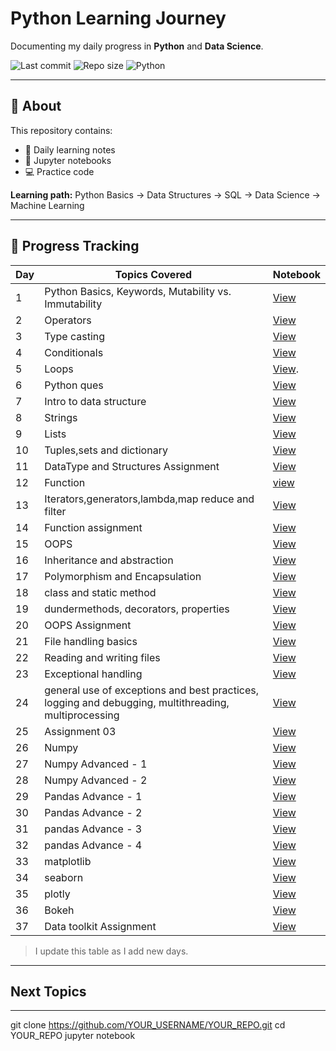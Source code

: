 # Python Learning Journey

Documenting my daily progress in **Python** and **Data Science**.

![Last commit](https://img.shields.io/github/last-commit/YOUR_USERNAME/YOUR_REPO)
![Repo size](https://img.shields.io/github/repo-size/YOUR_USERNAME/YOUR_REPO)
![Python](https://img.shields.io/badge/Python-3.x-blue)

---

## 📌 About
This repository contains:
- 📝 Daily learning notes  
- 📓 Jupyter notebooks  
- 💻 Practice code

**Learning path:** Python Basics → Data Structures → SQL → Data Science → Machine Learning

---

## 📅 Progress Tracking

| Day | Topics Covered | Notebook |
|-----|----------------|----------|
| 1   | Python Basics, Keywords, Mutability vs. Immutability | [View](Day_01/Day_01_Python_Basics.ipynb) |
| 2   | Operators | [View](Day_02/Day_02_Operators.ipynb) |
| 3   | Type casting | [View](Day_03/Day_03_TypeCasting.ipynb) |
| 4   | Conditionals | [View](Day_04/Day_04_Conditionals.ipynb) |
| 5   | Loops        | [View](Day_05/Day_05_loops.ipynb). |
| 6   | Python ques  | [View](Day_06/Day_06_Python_Questions.ipynb) |
| 7   | Intro to data structure | [View](Day_07/Day_07_Intro_to_data_structure.ipynb) |
| 8   | Strings  | [View](Day_08/Day_08_strings.ipynb) |
| 9   | Lists    | [View](Day_09/Day_09_lists.ipynb)   |
| 10  | Tuples,sets and dictionary  | [View](Day_10/Day_10_Tuples_Sets_Dictionary.ipynb)  |
| 11  | DataType and Structures Assignment  | [View](Day_11/Day_11_Assignment_01_DataTypes_Structures.ipynb)  |
| 12  | Function  | [view](Day_12/Day_12_Functions.ipynb)  |
| 13  | Iterators,generators,lambda,map reduce and filter  | [View](Day_13/Day_13_Iterators_Generators_FunctionalProgramming.ipynb)
| 14  | Function assignment  |  [View](Day_14/Day_14_Assignment_02_Function.ipynb)
| 15  | OOPS   | [View](Day_15/Day_15_oops.ipynb)
| 16  | Inheritance and abstraction  | [View](Day_16/Day_16_inheritance_abstraction.ipynb)
| 17  | Polymorphism and Encapsulation  | [View](Day_17/Day_17_Polymorphism_and_Encapsulation.ipynb)
| 18  | class and static method   | [View](Day_18/Day_18_class_and_static_method.ipynb)
| 19  | dundermethods, decorators, properties | [View](Day_19/Day_19_dunder_methods_decorators_properties.ipynb)
| 20  | OOPS Assignment | [View](Day_20/Day_20_Assignment_02_oops.ipynb)
| 21  | File handling basics  | [View](Day_21/Day_21_files_handling_basics.ipynb)
| 22  | Reading and writing files  | [View](Day_22/Day_22_file_reading_writing.ipynb)
| 23  | Exceptional handling  | [View](Day_23/Day_23_exceptions_handling.ipynb)
| 24  | general use of exceptions and best practices, logging and debugging, multithreading, multiprocessing  | [View](Day_24/Day_24_exceptions_logging_debugging_concurrency.ipynb)
| 25  | Assignment 03  | [View](Day_25/Day_25_Assignment_03.ipynb)
| 26  | Numpy  |  [View](Day_26/Day_26_Numpy_basics.ipynb)
| 27  | Numpy Advanced - 1 | [View](Day_27/Day_27_Numpy_Advance_1.ipynb)
| 28  | Numpy Advanced - 2  | [View](Day_28/Day_28_Numpy_Advanced_2.ipynb)
| 29  | Pandas Advance - 1  | [View](Day_29/Day_29_Pandas_Advance_1.ipynb)
| 30  | Pandas Advance - 2  | [View](Day_30/Day_30_pandas_advance_2.ipynb)
| 31  | pandas Advance - 3  | [View](Day_31/Day_31_pandas_advance_3.ipynb)
| 32  | pandas Advance - 4  | [View](Day_32/Day_32_pandas_advance_4.ipynb)
| 33  | matplotlib  | [View](Day_33/Day_33_Matplotlib.ipynb)
| 34  | seaborn  | [View](Day-34/Day_34_Seaborn.ipynb)
| 35  | plotly  | [View](Day_35/Day_35_Plotly.ipynb)
| 36  | Bokeh  | [View](Day_36/Day_36_Bokeh.ipynb)
| 37  | Data toolkit Assignment | [View](Data_toolkit_Assignment.ipynb)

> I update this table as I add new days.

---

##  Next Topics


---

git clone https://github.com/YOUR_USERNAME/YOUR_REPO.git
cd YOUR_REPO
jupyter notebook




<!--
**yuvrajchy/yuvrajchy** is a ✨ _special_ ✨ repository because its `README.md` (this file) appears on your GitHub profile.

Here are some ideas to get you started:

- 🔭 I’m currently working on ...
- 🌱 I’m currently learning ...
- 👯 I’m looking to collaborate on ...
- 🤔 I’m looking for help with ...
- 💬 Ask me about ...
- 📫 How to reach me: ...
- 😄 Pronouns: ...
- ⚡ Fun fact: ...
-->
